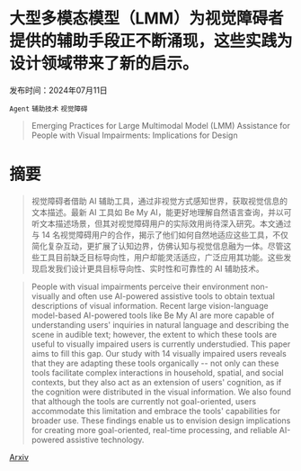 # 大型多模态模型（LMM）为视觉障碍者提供的辅助手段正不断涌现，这些实践为设计领域带来了新的启示。

发布时间：2024年07月11日

`Agent` `辅助技术` `视觉障碍`

> Emerging Practices for Large Multimodal Model (LMM) Assistance for People with Visual Impairments: Implications for Design

# 摘要

> 视觉障碍者借助 AI 辅助工具，通过非视觉方式感知世界，获取视觉信息的文本描述。最新 AI 工具如 Be My AI，能更好地理解自然语言查询，并以可听文本描述场景，但其对视觉障碍用户的实际效用尚待深入研究。本文通过与 14 名视觉障碍用户的合作，揭示了他们如何自然地适应这些工具，不仅简化复杂互动，更扩展了认知边界，仿佛认知与视觉信息融为一体。尽管这些工具目前缺乏目标导向性，用户却能灵活适应，广泛应用其功能。这些发现启发我们设计更具目标导向性、实时性和可靠性的 AI 辅助技术。

> People with visual impairments perceive their environment non-visually and often use AI-powered assistive tools to obtain textual descriptions of visual information. Recent large vision-language model-based AI-powered tools like Be My AI are more capable of understanding users' inquiries in natural language and describing the scene in audible text; however, the extent to which these tools are useful to visually impaired users is currently understudied. This paper aims to fill this gap. Our study with 14 visually impaired users reveals that they are adapting these tools organically -- not only can these tools facilitate complex interactions in household, spatial, and social contexts, but they also act as an extension of users' cognition, as if the cognition were distributed in the visual information. We also found that although the tools are currently not goal-oriented, users accommodate this limitation and embrace the tools' capabilities for broader use. These findings enable us to envision design implications for creating more goal-oriented, real-time processing, and reliable AI-powered assistive technology.

[Arxiv](https://arxiv.org/abs/2407.08882)